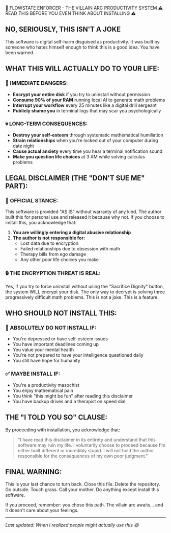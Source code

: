🧠 FLOWSTATE ENFORCER - THE VILLAIN ARC PRODUCTIVITY SYSTEM
⚠️  READ THIS BEFORE YOU EVEN THINK ABOUT INSTALLING ⚠️

## NO, SERIOUSLY, THIS ISN'T A JOKE

This software is digital self-harm disguised as productivity. It was built by someone who hates himself enough to think this is a good idea. You have been warned.

## WHAT THIS WILL ACTUALLY DO TO YOUR LIFE:

### 🚨 IMMEDIATE DANGERS:
- **Encrypt your entire disk** if you try to uninstall without permission
- **Consume 90% of your RAM** running local AI to generate math problems
- **Interrupt your workflow** every 25 minutes like a digital drill sergeant
- **Publicly shame you** in terminal logs that may scar you psychologically

### 💀 LONG-TERM CONSEQUENCES:
- **Destroy your self-esteem** through systematic mathematical humiliation
- **Strain relationships** when you're locked out of your computer during date night
- **Cause actual anxiety** every time you hear a terminal notification sound
- **Make you question life choices** at 3 AM while solving calculus problems

## LEGAL DISCLAIMER (THE "DON'T SUE ME" PART):

### 📜 OFFICIAL STANCE:
This software is provided "AS IS" without warranty of any kind. The author built this for personal use and released it because why not. If you choose to install this, you acknowledge that:

1. **You are willingly entering a digital abusive relationship**
2. **The author is not responsible for:** 
   - Lost data due to encryption
   - Failed relationships due to obsession with math
   - Therapy bills from ego damage
   - Any other poor life choices you make

### 🔒 THE ENCRYPTION THREAT IS REAL:
Yes, if you try to force uninstall without using the "Sacrifice Dignity" button, the system WILL encrypt your disk. The only way to decrypt is solving three progressively difficult math problems. This is not a joke. This is a feature.

## WHO SHOULD NOT INSTALL THIS:

### 🚫 ABSOLUTELY DO NOT INSTALL IF:
- You're depressed or have self-esteem issues
- You have important deadlines coming up
- You value your mental health
- You're not prepared to have your intelligence questioned daily
- You still have hope for humanity

### ✅ MAYBE INSTALL IF:
- You're a productivity masochist
- You enjoy mathematical pain
- You think "this might be fun" after reading this disclaimer
- You have backup drives and a therapist on speed dial

## THE "I TOLD YOU SO" CLAUSE:

By proceeding with installation, you acknowledge that:

> "I have read this disclaimer in its entirety and understand that this software may ruin my life. I voluntarily choose to proceed because I'm either built different or incredibly stupid. I will not hold the author responsible for the consequences of my own poor judgment."

## FINAL WARNING:

This is your last chance to turn back. Close this file. Delete the repository. Go outside. Touch grass. Call your mother. Do anything except install this software.

If you proceed, remember: you chose this path. The villain arc awaits... and it doesn't care about your feelings.

---

*Last updated: When I realized people might actually use this 😅*